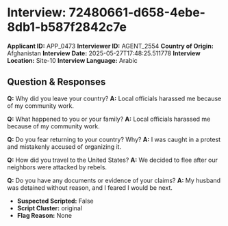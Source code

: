 # Interview: 72480661-d658-4ebe-8db1-b587f2842c7e
**Applicant ID:** APP_0473
**Interviewer ID:** AGENT_2554
**Country of Origin:** Afghanistan
**Interview Date:** 2025-05-27T17:48:25.511778
**Interview Location:** Site-10
**Interview Language:** Arabic

## Question & Responses

**Q:** Why did you leave your country?
**A:** Local officials harassed me because of my community work.

**Q:** What happened to you or your family?
**A:** Local officials harassed me because of my community work.

**Q:** Do you fear returning to your country? Why?
**A:** I was caught in a protest and mistakenly accused of organizing it.

**Q:** How did you travel to the United States?
**A:** We decided to flee after our neighbors were attacked by rebels.

**Q:** Do you have any documents or evidence of your claims?
**A:** My husband was detained without reason, and I feared I would be next.

- **Suspected Scripted:** False
- **Script Cluster:** original
- **Flag Reason:** None